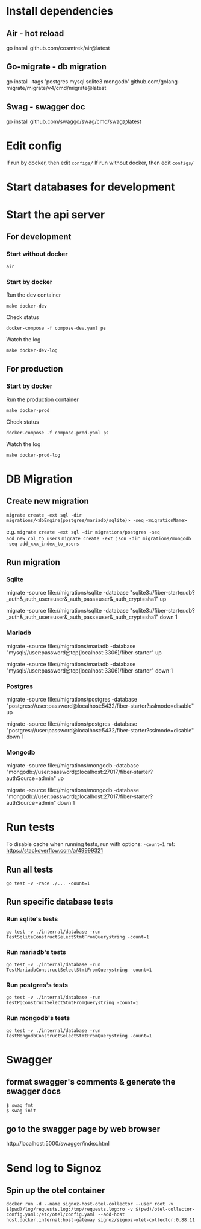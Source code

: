 
# Install dependencies
## Air - hot reload
go install github.com/cosmtrek/air@latest
## Go-migrate - db migration
go install -tags 'postgres mysql sqlite3 mongodb' github.com/golang-migrate/migrate/v4/cmd/migrate@latest
## Swag - swagger doc
go install github.com/swaggo/swag/cmd/swag@latest

# Edit config
If run by docker, then edit `configs/`
If run without docker, then edit `configs/`

# Start databases for development

# Start the api server
## For development
### Start without docker
```
air
```

### Start by docker
Run the dev container
```
make docker-dev
```

Check status
```
docker-compose -f compose-dev.yaml ps
```

Watch the log
```
make docker-dev-log
```

## For production
### Start by docker
Run the production container
```
make docker-prod
```

Check status
```
docker-compose -f compose-prod.yaml ps
```

Watch the log
```
make docker-prod-log
```

# DB Migration

## Create new migration
```migrate create -ext sql -dir migrations/<dbEngine(postgres/mariadb/sqlite)> -seq <migrationName>```

e.g.
```migrate create -ext sql -dir migrations/postgres -seq add_new_col_to_users```
```migrate create -ext json -dir migrations/mongodb -seq add_xxx_index_to_users```

## Run migration

### Sqlite
migrate -source file://migrations/sqlite -database "sqlite3://fiber-starter.db?_auth&_auth_user=user&_auth_pass=user&_auth_crypt=sha1" up

migrate -source file://migrations/sqlite -database "sqlite3://fiber-starter.db?_auth&_auth_user=user&_auth_pass=user&_auth_crypt=sha1" down 1

### Mariadb
migrate -source file://migrations/mariadb -database "mysql://user:password@tcp(localhost:3306)/fiber-starter" up

migrate -source file://migrations/mariadb -database "mysql://user:password@tcp(localhost:3306)/fiber-starter" down 1

### Postgres
migrate -source file://migrations/postgres -database "postgres://user:password@localhost:5432/fiber-starter?sslmode=disable" up

migrate -source file://migrations/postgres -database "postgres://user:password@localhost:5432/fiber-starter?sslmode=disable" down 1

### Mongodb
migrate -source file://migrations/mongodb -database "mongodb://user:password@localhost:27017/fiber-starter?authSource=admin" up

migrate -source file://migrations/mongodb -database "mongodb://user:password@localhost:27017/fiber-starter?authSource=admin" down 1

# Run tests
To disable cache when running tests, run with options: `-count=1`
ref: https://stackoverflow.com/a/49999321

## Run all tests
```
go test -v -race ./... -count=1
```

## Run specific database tests

### Run sqlite's tests
```
go test -v ./internal/database -run TestSqliteConstructSelectStmtFromQuerystring -count=1
```

### Run mariadb's tests
```
go test -v ./internal/database -run TestMariadbConstructSelectStmtFromQuerystring -count=1
```

### Run postgres's tests
```
go test -v ./internal/database -run TestPgConstructSelectStmtFromQuerystring -count=1
```

### Run mongodb's tests
```
go test -v ./internal/database -run TestMongodbConstructSelectStmtFromQuerystring -count=1
```

# Swagger

## format swagger's comments & generate the swagger docs

```
$ swag fmt
$ swag init
```

## go to the swagger page by web browser

http://localhost:5000/swagger/index.html

# Send log to Signoz
## Spin up the otel container
```
docker run -d --name signoz-host-otel-collector --user root -v $(pwd)/log/requests.log:/tmp/requests.log:ro -v $(pwd)/otel-collector-config.yaml:/etc/otel/config.yaml --add-host host.docker.internal:host-gateway signoz/signoz-otel-collector:0.88.11
```
